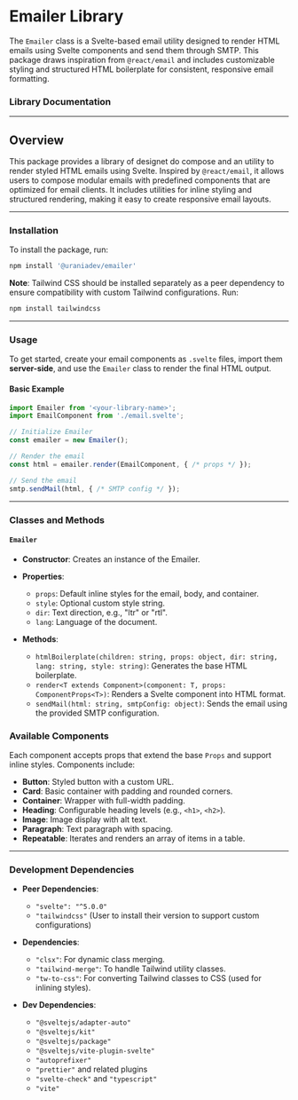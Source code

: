 # Emailer Library

The `Emailer` class is a Svelte-based email utility designed to render HTML emails using Svelte components and send them through SMTP. This package draws inspiration from `@react/email` and includes customizable styling and structured HTML boilerplate for consistent, responsive email formatting.

### Library Documentation

---

## Overview

This package provides a library of designet do compose and an utility to render styled HTML emails using Svelte. Inspired by `@react/email`, it allows users to compose modular emails with predefined components that are optimized for email clients. It includes utilities for inline styling and structured rendering, making it easy to create responsive email layouts.

---

### Installation

To install the package, run:

```bash
npm install '@uraniadev/emailer'
```

**Note**: Tailwind CSS should be installed separately as a peer dependency to ensure compatibility with custom Tailwind configurations. Run:

```bash
npm install tailwindcss
```

---

### Usage

To get started, create your email components as `.svelte` files, import them __server-side__, and use the `Emailer` class to render the final HTML output.

#### Basic Example

```typescript
import Emailer from '<your-library-name>';
import EmailComponent from './email.svelte';

// Initialize Emailer
const emailer = new Emailer();

// Render the email
const html = emailer.render(EmailComponent, { /* props */ });

// Send the email
smtp.sendMail(html, { /* SMTP config */ });
```

---

### Classes and Methods

#### `Emailer`

- **Constructor**: Creates an instance of the Emailer.
- **Properties**:
  - `props`: Default inline styles for the email, body, and container.
  - `style`: Optional custom style string.
  - `dir`: Text direction, e.g., "ltr" or "rtl".
  - `lang`: Language of the document.
  
- **Methods**:
  - `htmlBoilerplate(children: string, props: object, dir: string, lang: string, style: string)`: Generates the base HTML boilerplate.
  - `render<T extends Component>(component: T, props: ComponentProps<T>)`: Renders a Svelte component into HTML format.
  - `sendMail(html: string, smtpConfig: object)`: Sends the email using the provided SMTP configuration.

### Available Components

Each component accepts props that extend the base `Props` and support inline styles. Components include:

- **Button**: Styled button with a custom URL.
- **Card**: Basic container with padding and rounded corners.
- **Container**: Wrapper with full-width padding.
- **Heading**: Configurable heading levels (e.g., `<h1>`, `<h2>`).
- **Image**: Image display with alt text.
- **Paragraph**: Text paragraph with spacing.
- **Repeatable**: Iterates and renders an array of items in a table.

---

### Development Dependencies

- **Peer Dependencies**:
  - `"svelte": "^5.0.0"`
  - `"tailwindcss"` (User to install their version to support custom configurations)

- **Dependencies**:
  - `"clsx"`: For dynamic class merging.
  - `"tailwind-merge"`: To handle Tailwind utility classes.
  - `"tw-to-css"`: For converting Tailwind classes to CSS (used for inlining styles).

- **Dev Dependencies**:
  - `"@sveltejs/adapter-auto"`
  - `"@sveltejs/kit"`
  - `"@sveltejs/package"`
  - `"@sveltejs/vite-plugin-svelte"`
  - `"autoprefixer"`
  - `"prettier"` and related plugins
  - `"svelte-check"` and `"typescript"`
  - `"vite"`